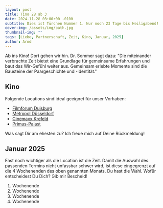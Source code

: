 ```yaml
---
layout: post
title: Tino 28 ab 3
date: 2024-11-28 03:00:00 -0100
subtitle: Dies ist Türchen Nummer 1. Nur noch 23 Tage bis Heiligabend!
cover-img: /assets/img/path.jpg
thumbnail-img: ""
tags: [Liebe, Partnerschaft, Zeit, Kino, Januar, 2025]
author: Arnd
---
```


Ab ins Kino! Dort gehen wir hin. Dr. Sommer sagt dazu: "Die miteinander verbrachte Zeit bietet eine Grundlage für gemeinsame Erfahrungen und baut das Wir-Gefühl weiter aus. Gemeinsam erlebte Momente sind die Bausteine der Paargeschichte und -identität."  

## Kino

Folgende Locations sind ideal geeignet für unser Vorhaben: 
* [Filmforum Duisburg](https://filmforum.de/)
* [Metropol Düsseldorf](https://filmkunstkinos.de/kinos/metropol/)
* [Cinemaxx Krefeld](https://www.cinemaxx.de/kinoprogramm/krefeld/)
* [Primus-Palast](http://primus-palast.de/)

Was sagt Dir am ehesten zu? Ich freue mich auf Deine Rückmeldung!

## Januar 2025

Fast noch wichtiger als die Location ist die Zeit. Damit die Auswahl des passenden Termins nicht unfassbar schwer wird, ist diese eingegrenzt auf die 4 Wochenenden des oben genannten Monats. Du hast die Wahl. Wofür entscheidest Du Dich? Gib mir Bescheid!

1. Wochenende 
2. Wochenende
3. Wochenende
4. Wochenende
